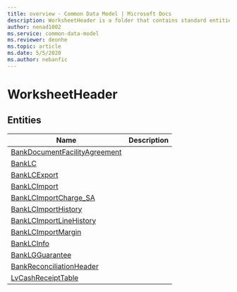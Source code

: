 ```yaml
---
title: overview - Common Data Model | Microsoft Docs
description: WorksheetHeader is a folder that contains standard entities related to the Common Data Model.
author: nenad1002
ms.service: common-data-model
ms.reviewer: deonhe
ms.topic: article
ms.date: 5/5/2020
ms.author: nebanfic
---
```


# WorksheetHeader


## Entities

|Name|Description|
|---|---|
|[BankDocumentFacilityAgreement](BankDocumentFacilityAgreement.md)||
|[BankLC](BankLC.md)||
|[BankLCExport](BankLCExport.md)||
|[BankLCImport](BankLCImport.md)||
|[BankLCImportCharge_SA](BankLCImportCharge_SA.md)||
|[BankLCImportHistory](BankLCImportHistory.md)||
|[BankLCImportLineHistory](BankLCImportLineHistory.md)||
|[BankLCImportMargin](BankLCImportMargin.md)||
|[BankLCInfo](BankLCInfo.md)||
|[BankLGGuarantee](BankLGGuarantee.md)||
|[BankReconciliationHeader](BankReconciliationHeader.md)||
|[LvCashReceiptTable](LvCashReceiptTable.md)||
